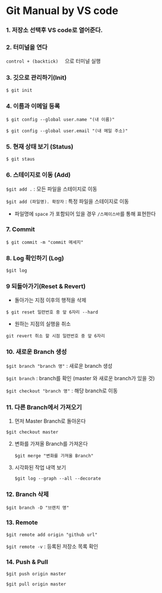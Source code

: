 # Git Manual by VS code





### 1. 저장소 선택후 VS code로 열어준다.



### 2. 터미널을 연다 

`control + (backtick)  ` 으로 터미널 실행



### 3. 깃으로 관리하기(Init)

``` $ git init ```

### 4. 이름과 이메일 등록

```$ git config --global user.name "(내 이름)"```

```$ git config --global user.email "(내 메일 주소)"```

### 5. 현재 상태 보기 (Status)

``` $ git staus ```

### 6. 스테이지로 이동 (Add)

```$git add .``` : 모든 파일을 스테이지로 이동

```$git add (파일명). 확장자``` : 특정 파일을 스테이지로 이동

* 파일명에 `space` 가 포함되어 있을 경우 `/스페이스바`를 통해 표현한다

### 7. Commit

```$ git commit -m "commit 메세지"``` 

### 8. Log 확인하기 (Log)

```$git log```

### 9 되돌아가기(Reset & Revert)

- 돌아가는 지점 이후의 행적을 삭제 

```$ git reset 일련번호 중 앞 6자리 --hard```

- 원하는 지점의 실행을 취소

``` git revert 취소 할 시점 일련번호 중 앞 6자리 ```

 ### 10. 새로운 Branch 생성 

`$git branch "branch 명"` : 새로운 branch 생성

`$git branch` : branch를 확인 (master 와 새로운 branch가 있을 것)

`$git checkout "branch 명"` : 해당 branch로 이동



### 11. 다른 Branch에서 가져오기

1.  먼저 Master Branch로 돌아온다 

   `$git checkout master`

2. 변화를 가져올 Branch를 가져온다

   `$git merge "변화를 가져올 Branch"`

3. 시각화된 작업 내역 보기

   `$git log --graph --all --decorate`

### 12. Branch 삭제 

`$git branch -D "브랜치 명"`



### 13. Remote 

`$git remote add origin "github url"`

`$git remote -v` : 등록된 저장소 목록 확인

### 14. Push & Pull

`$git push origin master`

`$git pull origin master`

